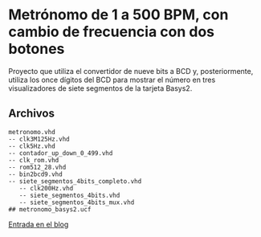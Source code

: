 Metrónomo de 1 a 500 BPM, con cambio de frecuencia con dos botones
=====

Proyecto que utiliza el convertidor de nueve bits a BCD y, posteriormente, utiliza los once dígitos del BCD para mostrar el número en tres visualizadores de siete segmentos de la tarjeta Basys2.

Archivos
-----

	metronomo.vhd
	-- clk3M125Hz.vhd
	-- clk5Hz.vhd
	-- contador_up_down_0_499.vhd
	-- clk_rom.vhd
	-- rom512_28.vhd
	-- bin2bcd9.vhd
	-- siete_segmentos_4bits_completo.vhd
	   -- clk200Hz.vhd
	   -- siete_segmentos_4bits.vhd
	   -- siete_segmentos_4bits_mux.vhd
	## metronomo_basys2.ucf

[Entrada en el blog](http://www.estadofinito.com/metronomo-en-vhdl-3/)